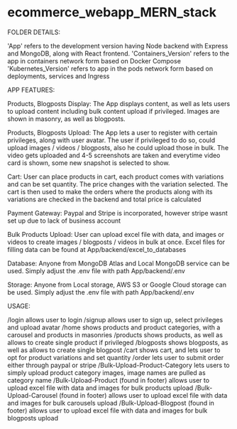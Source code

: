 # ecommerce_webapp_MERN_stack

FOLDER DETAILS:

'App' refers to the development version having Node backend with Express and MongoDB, along with  React frontend.
'Containers_Version' refers to the app in containers network form based on Docker Compose
'Kubernetes_Version' refers to app in the pods network form based on deployments, services and Ingress


APP FEATURES:

Products, Blogposts Display:
The App displays content, as well as lets users to upload content including bulk content upload if privileged.
Images are shown in masonry, as well as blogposts.

Products, Blogposts Upload:
The App lets a user to register with certain privileges, along with user avatar. The user if privileged to do so, could upload images / videos / blogposts, also he could upload those in bulk. The video gets uploaded and 4-5 screenshots are taken and everytime video card is shown, some new snapshot is selected to show.

Cart:
User can place products in cart, each product comes with  variations and can be set quantity. The price changes with the variation selected. The cart is then used to make the orders where the products along with its variations are checked in the backend and total price is calculated

Payment Gateway:
Paypal and Stripe is incorporated, however stripe wasnt set up due to lack of business account

Bulk Products Upload:
User can upload excel file with data, and images or videos to create images /  blogposts / videos in bulk at once. Excel files for filling data can be found at App/backend/excel_to_databases 

Database:
Anyone from MongoDB Atlas and Local MongoDB service can be used. Simply adjust the .env file with path App/backend/.env 

Storage:
Anyone from Local storage, AWS S3 or Google Cloud storage can be used. Simply adjust the .env file with path App/backend/.env 

USAGE:

/login allows user to login
/signup allows user to sign up, select privileges and upload avatar
/home shows products and product categories, with a carousel and products in masonries
/products shows products, as well as allows to create single product if privileged
/blogposts shows blogposts, as well as allows to create single blogpost
/cart shows cart, and lets user to opt for product variations and set quantity
/order lets user to submit order either through paypal or stripe
/Bulk-Upload-Product-Category lets users to simply upload product category images, image names are pulled as category name
/Bulk-Upload-Product (found in footer) allows user to upload excel file with data and images for bulk products upload
/Bulk-Upload-Carousel (found in footer) allows user to upload excel file with data and images for bulk carousels upload
/Bulk-Upload-Blogpost (found in footer) allows user to upload excel file with data and images for bulk blogposts upload
